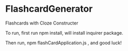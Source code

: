 # FlashcardGenerator
Flashcards with Cloze Constructer

To run, first run npm install, will install inquirer package.

Then run, npm flashCardApplication.js  , and good luck!